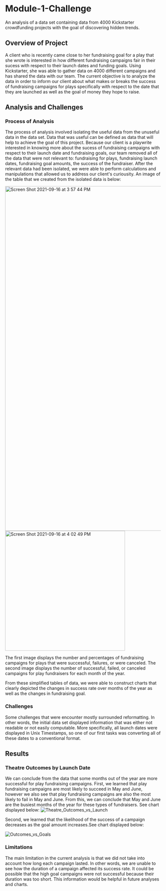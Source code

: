 # Module-1-Challenge
An analysis of a data set containing data from 4000 Kickstarter crowdfunding projects with the goal of discovering hidden trends. 
## Overview of Project
A client who is recently came close to her fundraising goal for a play that she wrote is interested in how different fundraising campaigns fair in their sucess with respect to their launch dates and funding goals. Using Kickstarter, she was able to gather data on 4000 different campaigns and has shared the data with our team. The current objective is to analyze the data in order to inform our client about what makes or breaks the success of fundraising campaigns for plays specifically with respect to the date that they are launched as well as the goal of money they hope to raise.

## Analysis and Challenges
### Process of Analysis
The process of analysis involved isolating the useful data from the unuseful data in the data set. Data that was useful can be defined as data that will help to achieve the goal of this project. Because our client is a playwrite interested in knowing more about the sucess of fundraising campaigns with respect to their launch date and fundraising goals, our team removed all of the data that were not relevant to: fundraising for plays, fundraising launch dates, fundraising goal amounts, the success of the fundraiser. After the relevant data had been isolated, we were able to perform calculations and manipulations that allowed us to address our client's curiousity. An image of the table that we created from the isolated data is below:

<img width="1116" alt="Screen Shot 2021-09-16 at 3 57 44 PM" src="https://user-images.githubusercontent.com/89808050/133691208-bc61c1e3-454c-40aa-9c26-2952d2b442dd.png">

<img width="388" alt="Screen Shot 2021-09-16 at 4 02 49 PM" src="https://user-images.githubusercontent.com/89808050/133691770-4b1996fc-1336-4fcb-ab41-4824b7ddef6e.png">

The first image displays the number and percentages of fundraising campaigns for plays that were successful, failures, or were canceled. The second image displays the number of successful, failed, or canceled campaigns for play fundraisers for each month of the year.

From these simplified tables of data, we were able to construct charts that clearly depicted the changes in success rate over months of the year as well as the changes in fundraising goal. 

### Challenges
Some challenges that were encounter mostly surrounded reformatting. In other words, the initial data set displayed information that was either not readable or not easily computable. More specifically, all launch dates were displayed in Unix Timestamps, so one of our first tasks was converting all of these dates to a conventional format. 

## Results
### Theatre Outcomes by Launch Date
We can conclude from the data that some months out of the year are more successful for play fundraising campaigns. 
First, we learned that play fundraising campaigns are most likely to succeed in May and June, however we also see that play fundraising campaigns are also the most likely to fail in May and June. From this, we can conclude that May and June are the busiest months of the year for these types of fundraisers. See chart displayed below: 
![Theatre_Outcomes_vs_Launch](https://user-images.githubusercontent.com/89808050/133692644-4e5240f9-d6be-4d86-b5ea-e7d8326b10d6.png)

Second, we learned that the likelihood of the success of a campaign decreases as the goal amount increases.See chart displayed below:

![Outcomes_vs_Goals](https://user-images.githubusercontent.com/89808050/133692943-f7376fbd-b750-4fef-bf8a-e07f2bbd5c08.png)
### Limitations
The main limitation in the current analysis is that we did not take into account how long each campaign lasted. In other words, we are unable to see how the duration of a campaign affected its success rate. It could be possible that the high goal campaigns were not successful because their duration was too short. This information would be helpful in future analyses and charts. 


